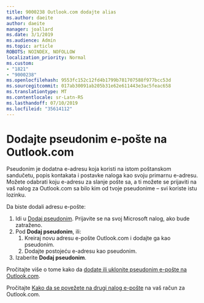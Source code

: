 ```yaml
---
title: 9000238 Outlook.com dodajte alias
ms.author: daeite
author: daeite
manager: joallard
ms.date: 3/1/2019
ms.audience: Admin
ms.topic: article
ROBOTS: NOINDEX, NOFOLLOW
localization_priority: Normal
ms.custom:
- "1821"
- "9000238"
ms.openlocfilehash: 9553fc152c12fd4b1799b781707588f977bcc53d
ms.sourcegitcommit: 017ab30091ab205b31e62e611443e3ac5feac658
ms.translationtype: MT
ms.contentlocale: sr-Latn-RS
ms.lasthandoff: 07/10/2019
ms.locfileid: "35614112"
---
```

# <a name="add-an-email-alias-in-outlookcom"></a>Dodajte pseudonim e-pošte na Outlook.com

Pseudonim je dodatna e-adresu koja koristi na istom poštanskom sandučetu, popis kontakata i postavke naloga kao svoju primarnu e-adresu. Možete odabrati koju e-adresu za slanje pošte sa, a ti možete se prijaviti na vaš nalog za Outlook.com sa bilo kim od tvoje pseudonime – svi koriste istu lozinku.

Da biste dodali adresu e-pošte:

1. Idi u [Dodaj pseudonim](https://go.microsoft.com/fwlink/p/?linkid=864833). Prijavite se na svoj Microsoft nalog, ako bude zatraženo.
2. Pod **Dodaj pseudonim**, ili:
    1. Kreiraj novu adresu e-pošte Outlook.com i dodajte ga kao pseudonim.
    2. Dodajte postojeću e-adresu kao pseudonim.
3. Izaberite **Dodaj pseudonim**.

Pročitajte više o tome kako da [dodate ili uklonite pseudonim e-pošte na Outlook.com](https://support.office.com/article/459b1989-356d-40fa-a689-8f285b13f1f2?wt.mc_id=Office_Outlook_com_Alchemy).  

Pročitajte [Kako da se povežete na drugi nalog e-pošte](https://support.office.com/article/c5224df4-5885-4e79-91ba-523aa743f0ba?wt.mc_id=Office_Outlook_com_Alchemy) na vaš račun za Outlook.com.